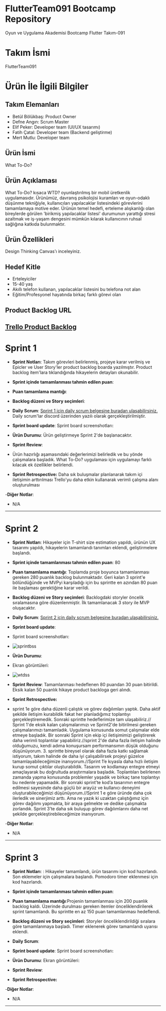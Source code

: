 # FlutterTeam091 Bootcamp Repository
Oyun ve Uygulama Akademisi Bootcamp Flutter Takım-091 

# **Takım İsmi**

FlutterTeam091

# Ürün İle İlgili Bilgiler

## Takım Elemanları

- Betül Bölükbaş: Product Owner
- Defne Angın: Scrum Master
- Elif Peker: Developer team (UI/UX tasarımı)
- Fatih Çatal: Developer team (Backend geliştirme)
- Mert Mutlu: Developer team

## Ürün İsmi

What To-Do?

## Ürün Açıklaması

What To-Do? kısaca WTD? oyunlaştırılmış bir mobil üretkenlik uygulamasıdır. Ürünümüz, davranış psikolojisi kuramları ve oyun-odaklı düşünme tekniğiyle, kullanıcıları yapılacaklar listesindeki görevlerini tamamlamaya motive eder. Ürünün temel hedefi, erteleme alışkanlığı olan bireylerde görülen 'birikmiş yapılacaklar listesi' durumunun yarattığı stresi azaltmak ve iş-yaşam dengesini mümkün kılarak kullanıcının ruhsal sağlığına katkıda bulunmaktır.

## Ürün Özellikleri

Design Thinking Canvas'ı inceleyiniz.

## Hedef Kitle

- Erteleyiciler
- 15-40 yaş
- Akıllı telefon kullanan, yapılacaklar listesini bu telefona not alan
- Eğitim/Profesyonel hayatında birkaç farklı görevi olan

## Product Backlog URL

[Trello Product Backlog](https://trello.com/invite/b/VZcQccu3/576aae3de334fc50a049f1db52c9db85/wtd-product-backlog)
---

# Sprint 1

- **Sprint Notları**: Takım görevleri belirlenmiş, projeye karar verilmiş ve Epicler ve User Story'ler product backlog boarda yazılmıştır. Product backlog item'lara tıklandığında hikayelerin detayları okunabilir.

- **Sprint içinde tamamlanması tahmin edilen puan**: 

- **Puan tamamlama mantığı**:

- **Backlog düzeni ve Story seçimleri**: 


- **Daily Scrum**: [Sprint 1 için daily scrum belgesine buradan ulaşabilirsiniz.](https://docs.google.com/document/d/1DSeoj0IPGtL-suErZNaE9jIYqy4eEtH-nxACXVVoLkE/edit?usp=sharing)
Daily scrum'lar discord üzerinden yazılı olarak gerçekleştirilmiştir.

- **Sprint board update**: Sprint board screenshotları: 


- **Ürün Durumu**:
Ürün geliştirmeye Sprint 2'de başlanacaktır.


- **Sprint Review**: 
- Ürün hazırlığı aşamasındaki değerlerimizi belirledik ve bu yönde çalışmalara başladık. What To-Do? uygulaması için uygulamayı farklı kılacak ek özellikler belirlendi.


- **Sprint Retrospective:**
Daha sık buluşmalar planlanarak takım içi iletişimin arttırılması
Trello'yu daha etkin kullanarak verimli çalışma alanı oluşturulması

-**Diğer Notlar**:
- N/A

---

# Sprint 2

- **Sprint Notları**: Hikayeler için T-shirt size estimation yapıldı, ürünün UX tasarımı yapıldı, hikayelerin tamamlandı tanımları eklendi, geliştirmelere başlandı.

- **Sprint içinde tamamlanması tahmin edilen puan**: 80

- **Puan tamamlama mantığı**:  Toplamda proje boyunca tamamlanması gereken 280 puanlık backlog bulunmaktadır. Geri kalan 3 sprint'e bölündüğünde  ve MVPyi karşıladığı için bu sprintte en azından 80 puan ile başlaması gerektiğine karar verildi.

- **Backlog düzeni ve Story seçimleri**: Backlogdaki storyler öncelik sıralamasına göre düzenlenmiştir. İlk tamamlanacak 3 story ile MVP oluşacaktır.


- **Daily Scrum**: [Sprint 2 için daily scrum belgesine buradan ulaşabilirsiniz.](https://docs.google.com/document/d/1UhHxOKS5XPDGUEqN_U-SIU3q2QGkN2rcFnKrQiSntg8/edit?usp=sharing)

- **Sprint board update**: 
- Sprint board screenshotları:
- ![sprintbss](https://user-images.githubusercontent.com/91016593/169899365-c05e17bc-1968-4556-abab-27f666ca3749.PNG)

- **Ürün Durumu**: 
- Ekran görüntüleri:
- ![wtdss](https://user-images.githubusercontent.com/91016593/169899195-f3c85961-760b-497f-bc82-d12285014d73.PNG)


- **Sprint Review**: 
Tamamlanması hedeflenen 80 puandan 30 puan bitirildi. Eksik kalan 50 puanlık hikaye product backloga geri alındı.

- **Sprint Retrospective:** 
- sprint 1e göre daha düzenli çalıştık ve görev dağılımları yaptık. Daha aktif şekilde iletişim kurabildik fakat her planladığımız toplantıyı gerçekleştiremedik. Sonraki sprintte hedeflerimize tam ulaşabiliriz.// Sprint 1'de eksik kalan çalışmalarımızı ve Sprint2'de bitirilmesi gereken çalışmalarımızı tamamladık. Uygulama konusunda somut çalışmalar elde etmeye başladık. Bir sonraki Sprint için ekip içi iletişimimizi geliştirerek daha verimli toplantılar yapabiliriz.//sprint 2'de daha fazla iletişim halinde olduğumuzu, kendi adıma konuşursam performansımın düşük olduğunu düşünüyorum. 3. sprintte bireysel olarak daha fazla katkı sağlamak istiyorum, takım halinde de daha iyi çalışabilirsek projeyi güzelce tamamlayabileceğimize inanıyorum.//Sprint 1’e kıyasla daha hızlı iletişim kurup somut çıktılar oluşturabildik. Tasarım ve kodlamayı entegre etmeyi amaçlayarak bu doğrultuda araştırmalara başladık. Toplantıları belirlenen zamanda yapma konusunda problemler yaşadık ve birkaç tane toplantıyı bu nedenle yapamadık. Bir sonraki sprint’te kod’a tasarımın entegre edilmesi sayesinde daha güçlü bir arayüz ve kullanıcı deneyimi oluşturabileceğimizi düşünüyorum.//Sprint 1 e göre üründe daha çok ilerledik ve sinerjimiz arttı. Ama ne yazık ki uzaktan çalıştığımız için görev dağılımı yapmakta, bir araya gelmekte ve dedike çalışmakta zorlandık. Sprint 3’te daha sık buluşup görev dağılımlarını daha net şekilde gerçekleştirebileceğimize inanıyorum.


-**Diğer Notlar**:
- N/A


---

# Sprint 3

- **Sprint Notları**: : Hikayeler tamamlandı, ürün tasarımı için kod hazırlandı. Son eklemeler için çalışmalara başlandı. Pomodoro timer eklenmesi için kod hazırlandı.

- **Sprint içinde tamamlanması tahmin edilen puan**:

- **Puan tamamlama mantığı**:Projenin tamamlanması için 200 puanlık backlog kaldı. Üzerinde durulması gereken itemler önceliklendirilerek sprint tamamlandı. Bu sprintte en az 150 puan tamamlanması hedeflendi. 

- **Backlog düzeni ve Story seçimleri**: Storyler önceliklendirildiği sıralara göre tamamlanmaya başladı. Timer eklenerek görev tamamlandı uyarısı eklendi. 


- **Daily Scrum**: 

- **Sprint board update**: Sprint board screenshotları: 


- **Ürün Durumu**: Ekran görüntüleri:


- **Sprint Review**: 


- **Sprint Retrospective:**


-**Diğer Notlar**:
- N/A


---
